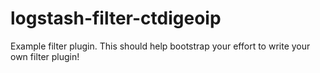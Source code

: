 # logstash-filter-ctdigeoip
Example filter plugin. This should help bootstrap your effort to write your own filter plugin!
